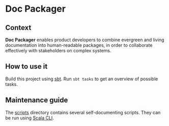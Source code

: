 # Doc Packager

## Context

**Doc Packager** enables product developers to combine evergreen and living documentation into human-readable packages, in order to collaborate effectively with stakeholders on complex systems.

## How to use it

Build this project using [sbt](https://www.scala-sbt.org). Run `sbt tasks` to get an overview of possible tasks.

## Maintenance guide

The [scripts](scripts/) directory contains several self-documenting scripts. They can be run using [Scala CLI](https://scala-cli.virtuslab.org).
